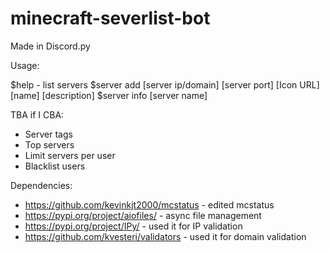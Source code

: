 # minecraft-severlist-bot
Made in Discord.py


Usage:

$help - list servers
$server add [server ip/domain] [server port] [Icon URL] [name] [description]
$server info [server name]

TBA if I CBA:
- Server tags
- Top servers
- Limit servers per user
- Blacklist users

Dependencies:

- https://github.com/kevinkjt2000/mcstatus - edited mcstatus
- https://pypi.org/project/aiofiles/ - async file management
- https://pypi.org/project/IPy/ - used it for IP validation
- https://github.com/kvesteri/validators - used it for domain validation
